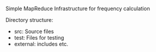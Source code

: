Simple MapReduce Infrastructure for frequency calculation

Directory structure:
* src: Source files
* test: Files for testing
* external: includes etc.
